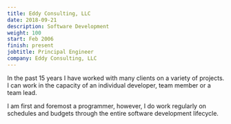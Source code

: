 ```yaml
---
title: Eddy Consulting, LLC
date: 2018-09-21
description: Software Development
weight: 100
start: Feb 2006
finish: present
jobtitle: Principal Engineer
company: Eddy Consulting, LLC
---
```


In the past 15 years I have worked with many clients on a variety of
projects. I can work in the capacity of an individual developer, team
member or a team lead.

I am first and foremost a programmer, however, I do work regularly on
schedules and budgets through the entire software development
lifecycle.  <!--more-->
